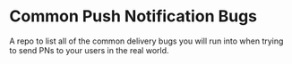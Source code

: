 # Common Push Notification Bugs
A repo to list all of the common delivery bugs you will run into when trying to send PNs to your users in the real world.
